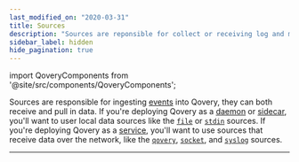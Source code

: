 ```yaml
---
last_modified_on: "2020-03-31"
title: Sources
description: "Sources are reponsible for collect or receiving log and metrics data. These could be local sources, like a file, or a protocols, like HTTP or TCP."
sidebar_label: hidden
hide_pagination: true
---
```


import QoveryComponents from '@site/src/components/QoveryComponents';

Sources are responsible for ingesting [events][docs.data-model] into
Qovery, they can both receive and pull in data. If you're deploying Qovery as
a [daemon][docs.strategies#daemon] or [sidecar][docs.strategies#sidecar], you'll
want to user local data sources like the [`file`][docs.sources.file] or
[`stdin`][docs.sources.stdin] sources. If you're deploying Qovery as a
[service][docs.strategies#service], you'll want to use sources that receive data
over the network, like the [`qovery`][docs.sources.qovery],
[`socket`][docs.sources.socket], and [`syslog`][docs.sources.syslog] sources.

---

<QoveryComponents titles={false} sinks={false} transforms={false} />


[docs.data-model]: /docs/about/data-model/
[docs.sources.file]: /docs/reference/sources/file/
[docs.sources.socket]: /docs/reference/sources/socket/
[docs.sources.stdin]: /docs/reference/sources/stdin/
[docs.sources.syslog]: /docs/reference/sources/syslog/
[docs.sources.qovery]: /docs/reference/sources/qovery/
[docs.strategies#daemon]: /docs/setup/deployment/strategies/#daemon
[docs.strategies#service]: /docs/setup/deployment/strategies/#service
[docs.strategies#sidecar]: /docs/setup/deployment/strategies/#sidecar
